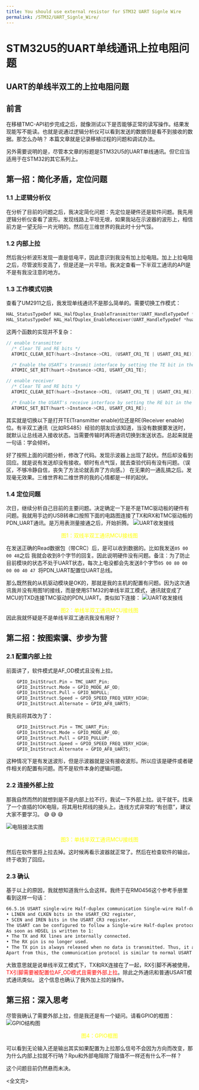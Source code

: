 ```yaml
---
title: You should use external resistor for STM32 UART Signle Wire
permalink: /STM32/UART_Signle_Wire/
---
```



# STM32U5的UART单线通讯上拉电阻问题
UART的单线半双工的上拉电阻问题
------------------------------

## 前言
在移植TMC-API初步完成之后，就像测试以下是否能够正常的读写操作。结果发现能写不能读。也就是说通过逻辑分析仪可以看到发送的数据但是看不到接收的数据。那怎么办呐？
本篇文章就是记录移植过程的问题和调试办法。

另外需要说明的是，尽管本文章的标题是STM32U5的UART单线通讯。但它应当适用于在STM32的其它系列上。

## 第一招：简化矛盾，定位问题
### 1.1 上逻辑分析仪
在分析了目前的问题之后，我决定简化问题：先定位是硬件还是软件问题。我先用逻辑分析仪查看了波形。发现线路上平坦无垠，如果我站在示波器的波形上，相信前方是一望无际一片光明的。然后在三维世界的我此时十分气馁。

### 1.2 内部上拉
然后我分析波形发现一直是低电平，因此意识到我没有加上拉电阻。加上上拉电阻之后，尽管波形变高了，但是还是一片平坦。我决定查看一下半双工通讯的API是不是有我没注意的地方。

### 1.3 工作模式切换
查看了UM2911之后，我发现单线通讯不是那么简单的。需要切换工作模式：
```c
HAL_StatusTypeDef HAL_HalfDuplex_EnableTransmitter(UART_HandleTypeDef *huart);
HAL_StatusTypeDef HAL_HalfDuplex_EnableReceiver(UART_HandleTypeDef *huart);
```
这两个函数的实现并不复杂：
```c
// enable transmitter
  /* Clear TE and RE bits */
  ATOMIC_CLEAR_BIT(huart->Instance->CR1, (USART_CR1_TE | USART_CR1_RE));

  /* Enable the USART's transmit interface by setting the TE bit in the USART CR1 register */
  ATOMIC_SET_BIT(huart->Instance->CR1, USART_CR1_TE);

// enable receiver
  /* Clear TE and RE bits */
  ATOMIC_CLEAR_BIT(huart->Instance->CR1, (USART_CR1_TE | USART_CR1_RE));

  /* Enable the USART's receive interface by setting the RE bit in the USART CR1 register */
  ATOMIC_SET_BIT(huart->Instance->CR1, USART_CR1_RE);

```
其实就是切换以下是打开TE(Transmitter enable)位还是RE(Receiver enable)位。有半双工通讯（比如RS485）经验的朋友应该知道，当没有数据要发送时，就默认让总线进入接收状态。当需要传输时再将通讯切换到发送状态。总起来就是一句话：学会倾听。

好了按照上面的问题分析，修改了代码。发现示波器上出现了起伏。然后却没看到回应。就是说有发送却没有接收。顿时有点气馁，就去查验代码有没有问题。（误区，不够冷静自信，丧失了方法论就丢弃了方向感。）
在无果的一通乱搞之后。发现毫无效果。三维世界和二维世界的我的心情都是一样的起伏。

### 1.4 定位问题
次日，继续分析自己目前的主要问题。决定确定一下是不是TMC驱动板的硬件有问题。我就用手边的USB转串口按照下面的电路图连接了TX和RX和TMC驱动板的PDN_UART通讯。是万用表测量接通之后，开始折腾。
![UART收发接线](img/双线接线图.png)

<center><font color = yellow>图1：双线半双工通讯MCU接线图</font></center>

在发送正确的Read数据包（带CRC）后，是可以收到数据的。比如我发送`05 00 00 48`之后
我就会收到8个字节的回复。因此说明硬件没有问题。备注：为了防止目前模块的状态不处于UART状态，每次上电没都会先发送8个字节`05 00 80 00 00 00 40 47 `将PDN_UART配置位UART总线。

那么既然我的从机驱动模块是OK的，那就是我的主机的配置有问题。因为这次通讯我并没有用图1的接线，而是使用STM32的单线半双工模式，通讯就变成了MCU的TXD连接TMC驱动的PDN_UART。类似如下连接：
![UART收发接线](img/单线接线图.png)

<center><font color = yellow>图2：单线半双工通讯MCU接线图</font></center>
因此我就怀疑是不是单线半双工通讯我没有用好？

## 第二招：按图索骥、步步为营
### 2.1 配置内部上拉
前面讲了，软件模式是AF_OD模式且没有上拉。
```c
    GPIO_InitStruct.Pin = TMC_UART_Pin;
    GPIO_InitStruct.Mode = GPIO_MODE_AF_OD;
    GPIO_InitStruct.Pull = GPIO_NOPULL;
    GPIO_InitStruct.Speed = GPIO_SPEED_FREQ_VERY_HIGH;
    GPIO_InitStruct.Alternate = GPIO_AF8_UART5;
```
我先前将其改为了：
```c
    GPIO_InitStruct.Pin = TMC_UART_Pin;
    GPIO_InitStruct.Mode = GPIO_MODE_AF_OD;
    GPIO_InitStruct.Pull = GPIO_PULLUP;
    GPIO_InitStruct.Speed = GPIO_SPEED_FREQ_VERY_HIGH;
    GPIO_InitStruct.Alternate = GPIO_AF8_UART5;
```

这种情况下是有发送波形，但是示波器就是没有接收波形。所以应该是硬件或者硬件相关的配置有问题。而不是软件本身的逻辑问题。

### 2.2 连接外部上拉
那我自然而然的就想到是不是内部上拉不行，我试一下外部上拉。说干就干。找来了一个直插的10K电阻，将其用杜邦线的接头上。连线方式非常的“有创意”，建议大家不要学习。 :sweat_smile: :sweat_smile: :sweat_smile: 

![电阻接法实图](img/测试实图.jpg)

<center><font color = yellow>图3：单线半双工通讯MCU接线图</font></center>

然后在软件里将上拉去掉。这时候再看示波器就正常了。然后在检查软件的输出，终于收到了回应。

### 2.3 确认
基于以上的原因，我就想知道我什么会这样。我终于在RM0456这个参考手册里看到这样一句话：

```txt
66.5.16 USART single-wire Half-duplex communication Single-wire Half-duplex mode is selected by setting the HDSEL bit in the USART_CR3 register. In this mode, the following bits must be kept cleared:
• LINEN and CLKEN bits in the USART_CR2 register,
• SCEN and IREN bits in the USART_CR3 register.
The USART can be configured to follow a Single-wire Half-duplex protocol where the TX and RX lines are internally connected. The selection between half- and Full-duplex communication is made with a control bit HDSEL in USART_CR3.
As soon as HDSEL is written to 1:
• The TX and RX lines are internally connected.
• The RX pin is no longer used.
• The TX pin is always released when no data is transmitted. Thus, it acts as a standard I/O in idle or in reception. It means that the I/O must be configured so that TX is configured as alternate function open-drain with an external pull-up.
Apart from this, the communication protocol is similar to normal USART mode. Any conflict on the line must be managed by software (for instance by using a centralized arbiter). In particular, the transmission is never blocked by hardware and continues as soon as data are written in the data register while the TE bit is set.
```

大致意思就是说单线半双工模式下，TX和RX连接在了一起，RX引脚不再被使用，<font color=red>TX引脚需要被配置位AF_OD模式且需要外部上拉</font>。除此之外通讯和普通USART模式通讯类似。
这个信息也确认了我外加上拉的操作。


## 第三招：深入思考
尽管我确认了需要外部上拉，但是我还是有一个疑问。请看GPIO的框图：
![GPIO结构图](img/GPIO框图.png)

<center><font color = yellow>图4：GPIO框图</font></center>

可以看到无论输入还是输出其实如果配置为上拉那么信号不会因为方向而改变，那为什么内部上拉就不行呐？Rpu和外部电阻除了阻值不一样还有什么不一样？

这个问题目前仍然悬而未决。

<全文完>